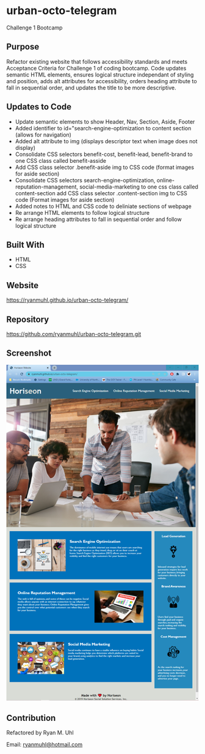 # urban-octo-telegram
Challenge 1 Bootcamp

## Purpose
Refactor existing website that follows accessibility standards and meets Acceptance Criteria for Challenge 1 of coding bootcamp.  Code updates semantic HTML elements, ensures logical structure independant of styling and position, adds alt attributes for accessibility, orders heading attribute to fall in sequential order, and updates the title to be more descriptive.

## Updates to Code
* Update semantic elements to show Header, Nav, Section, Aside, Footer
* Added identifier to id="search-engine-optimization to content section (allows for navigation)
* Added alt attribute to img (displays descriptor text when image does not display)
* Consolidate CSS selectors benefit-cost, benefit-lead, benefit-brand to one CSS class called benefit-asside  
* Add CSS class selector .benefit-aside img to CSS code (format images for aside section)
* Consolidate CSS selectors search-engine-optimization, online-reputation-management, social-media-marketing to one css class called content-section
add CSS class selector .content-section img to CSS code (Format images for aside section)
* Added notes to HTML and CSS code to deliniate sections of webpage
* Re arrange HTML elements to follow logical structure 
* Re arrange heading attributes to fall in sequential order and follow logical structure

## Built With
* HTML
* CSS

## Website
https://ryanmuhl.github.io/urban-octo-telegram/

## Repository
https://github.com/ryanmuhl/urban-octo-telegram.git

## Screenshot
![Challenge Screenshot](https://github.com/ryanmuhl/urban-octo-telegram/blob/main/assets/images/challenge-picture.PNG)

## Contribution
Refactored by Ryan M. Uhl

Email: ryanmuhl@hotmail.com